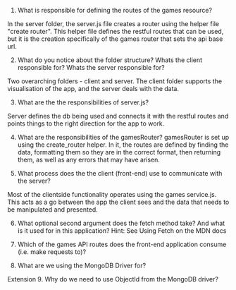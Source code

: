 1. What is responsible for defining the routes of the games resource?

In the server folder, the server.js file creates a router using the helper file "create router". This helper file defines the restful routes that can be used, but it is the creation specifically of the games router that sets the api base url.

2. What do you notice about the folder structure? Whats the client responsible for? Whats the server responsible for?

Two overarching folders - client and server. The client folder supports the visualisation of the app, and the server deals with the data.

3. What are the the responsibilities of server.js?

Server defines the db being used and connects it with the restful routes and points things to the right direction for the app to work.

4. What are the responsibilities of the gamesRouter?
gamesRouter is set up using the create_router helper. In it, the routes are defined by finding the data, formatting them so they are in the correct format, then returning them, as well as any errors that may have arisen.

5. What process does the the client (front-end) use to communicate with the server?

Most of the clientside functionality operates using the games service.js. This acts as a go between the app the client sees and the data that needs to be manipulated and presented.

6. What optional second argument does the fetch method take? And what is it used for in this application? Hint: See Using Fetch on the MDN docs


7. Which of the games API routes does the front-end application consume (i.e. make requests to)?
8. What are we using the MongoDB Driver for?

Extension
9. Why do we need to use ObjectId from the MongoDB driver?
